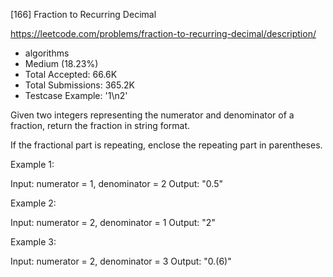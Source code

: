 [166] Fraction to Recurring Decimal  

https://leetcode.com/problems/fraction-to-recurring-decimal/description/

* algorithms
* Medium (18.23%)
* Total Accepted:    66.6K
* Total Submissions: 365.2K
* Testcase Example:  '1\n2'

Given two integers representing the numerator and denominator of a fraction, return the fraction in string format.

If the fractional part is repeating, enclose the repeating part in parentheses.

Example 1:


Input: numerator = 1, denominator = 2
Output: "0.5"


Example 2:


Input: numerator = 2, denominator = 1
Output: "2"

Example 3:


Input: numerator = 2, denominator = 3
Output: "0.(6)"


